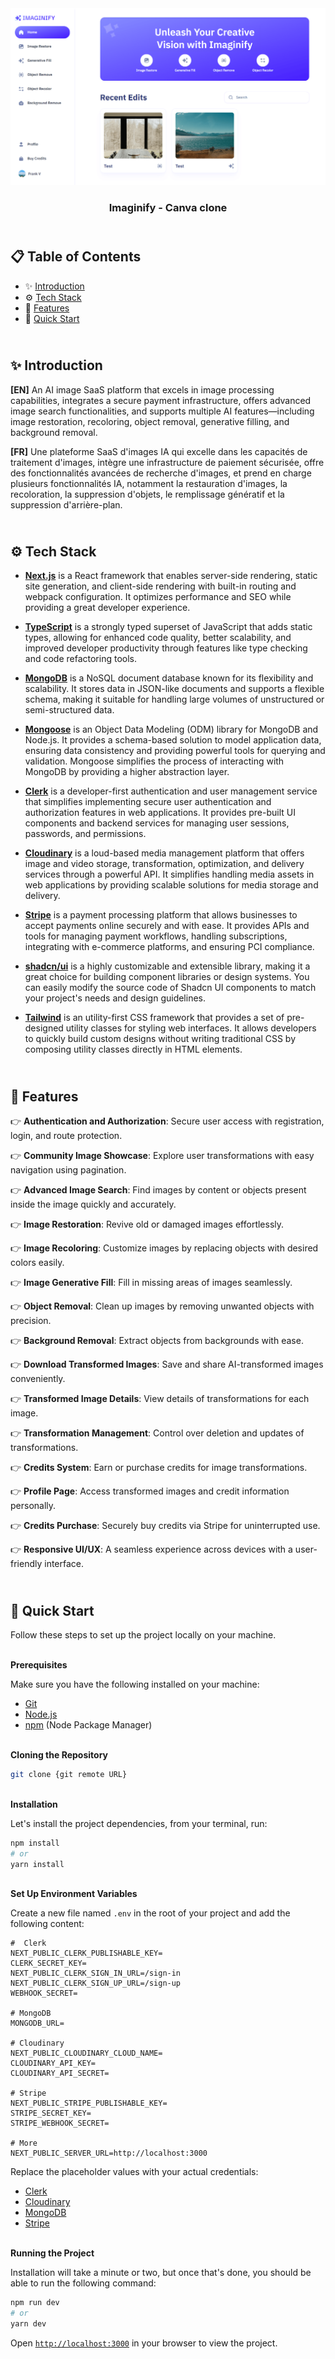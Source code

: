 <div align="center">
    <a href="https://imaginify-fv.vercel.app" target="_blank">
      <img src="public/design/preview.png" alt="Project Banner">
    </a>
  <h3 align="center">Imaginify - Canva clone</h3>
</div>

##  <br /> 📋 <a name="table">Table of Contents</a>

- ✨ [Introduction](#introduction)
- ⚙️ [Tech Stack](#tech-stack)
- 📝 [Features](#features)
- 🚀 [Quick Start](#quick-start)

##  <br /> <a name="introduction">✨ Introduction</a>

**[EN]** An AI image SaaS platform that excels in image processing capabilities, integrates a secure payment infrastructure, offers advanced image search functionalities, and supports multiple AI features—including image restoration, recoloring, object removal, generative filling, and background removal.

**[FR]** Une plateforme SaaS d'images IA qui excelle dans les capacités de traitement d'images, intègre une infrastructure de paiement sécurisée, offre des fonctionnalités avancées de recherche d'images, et prend en charge plusieurs fonctionnalités IA, notamment la restauration d'images, la recoloration, la suppression d'objets, le remplissage génératif et la suppression d'arrière-plan.

##  <br /> <a name="tech-stack">⚙️ Tech Stack</a>

- [**Next.js**](https://nextjs.org/docs) is a React framework that enables server-side rendering, static site generation, and client-side rendering with built-in routing and webpack configuration. It optimizes performance and SEO while providing a great developer experience.

- [**TypeScript**](https://www.typescriptlang.org/docs/) is a strongly typed superset of JavaScript that adds static types, allowing for enhanced code quality, better scalability, and improved developer productivity through features like type checking and code refactoring tools.

- [**MongoDB**](https://www.mongodb.com/docs/atlas/getting-started/) is a NoSQL document database known for its flexibility and scalability. It stores data in JSON-like documents and supports a flexible schema, making it suitable for handling large volumes of unstructured or semi-structured data.

- [**Mongoose**](https://mongoosejs.com/docs/) is an Object Data Modeling (ODM) library for MongoDB and Node.js. It provides a schema-based solution to model application data, ensuring data consistency and providing powerful tools for querying and validation. Mongoose simplifies the process of interacting with MongoDB by providing a higher abstraction layer.

- [**Clerk**](https://clerk.com/docs) is a developer-first authentication and user management service that simplifies implementing secure user authentication and authorization features in web applications. It provides pre-built UI components and backend services for managing user sessions, passwords, and permissions.

- [**Cloudinary**](https://cloudinary.com/documentation) is a loud-based media management platform that offers image and video storage, transformation, optimization, and delivery services through a powerful API. It simplifies handling media assets in web applications by providing scalable solutions for media storage and delivery.

- [**Stripe**](https://docs.stripe.com/) is a payment processing platform that allows businesses to accept payments online securely and with ease. It provides APIs and tools for managing payment workflows, handling subscriptions, integrating with e-commerce platforms, and ensuring PCI compliance.

- [**shadcn/ui**](https://ui.shadcn.com/docs) is a highly customizable and extensible library, making it a great choice for building component libraries or design systems. You can easily modify the source code of Shadcn UI components to match your project's needs and design guidelines.

- [**Tailwind**](https://v2.tailwindcss.com/docs) is an utility-first CSS framework that provides a set of pre-designed utility classes for styling web interfaces. It allows developers to quickly build custom designs without writing traditional CSS by composing utility classes directly in HTML elements.

## <br/> <a name="features">📝 Features</a>

👉 **Authentication and Authorization**: Secure user access with registration, login, and route protection.

👉 **Community Image Showcase**: Explore user transformations with easy navigation using pagination.

👉 **Advanced Image Search**: Find images by content or objects present inside the image quickly and accurately.

👉 **Image Restoration**: Revive old or damaged images effortlessly.

👉 **Image Recoloring**: Customize images by replacing objects with desired colors easily.

👉 **Image Generative Fill**: Fill in missing areas of images seamlessly.

👉 **Object Removal**: Clean up images by removing unwanted objects with precision.

👉 **Background Removal**: Extract objects from backgrounds with ease.

👉 **Download Transformed Images**: Save and share AI-transformed images conveniently.

👉 **Transformed Image Details**: View details of transformations for each image.

👉 **Transformation Management**: Control over deletion and updates of transformations.

👉 **Credits System**: Earn or purchase credits for image transformations.

👉 **Profile Page**: Access transformed images and credit information personally.

👉 **Credits Purchase**: Securely buy credits via Stripe for uninterrupted use.

👉 **Responsive UI/UX**: A seamless experience across devices with a user-friendly interface.

## <br /> <a name="quick-start">🚀 Quick Start</a>

Follow these steps to set up the project locally on your machine.

<br/>**Prerequisites**

Make sure you have the following installed on your machine:

- [Git](https://git-scm.com/)
- [Node.js](https://nodejs.org/en)
- [npm](https://www.npmjs.com/) (Node Package Manager)

<br/>**Cloning the Repository**

```bash
git clone {git remote URL}
```

<br/>**Installation**

Let's install the project dependencies, from your terminal, run:

```bash
npm install
# or
yarn install
```

<br/>**Set Up Environment Variables**

Create a new file named `.env` in the root of your project and add the following content:

```env
#  Clerk
NEXT_PUBLIC_CLERK_PUBLISHABLE_KEY=
CLERK_SECRET_KEY=
NEXT_PUBLIC_CLERK_SIGN_IN_URL=/sign-in
NEXT_PUBLIC_CLERK_SIGN_UP_URL=/sign-up
WEBHOOK_SECRET=

# MongoDB
MONGODB_URL=

# Cloudinary
NEXT_PUBLIC_CLOUDINARY_CLOUD_NAME=
CLOUDINARY_API_KEY=
CLOUDINARY_API_SECRET=

# Stripe
NEXT_PUBLIC_STRIPE_PUBLISHABLE_KEY=
STRIPE_SECRET_KEY=
STRIPE_WEBHOOK_SECRET=

# More
NEXT_PUBLIC_SERVER_URL=http://localhost:3000
```

Replace the placeholder values with your actual credentials:
- [Clerk](https://dashboard.clerk.com)
- [Cloudinary](https://console.cloudinary.com)
- [MongoDB](https://cloud.mongodb.com)
- [Stripe](https://dashboard.stripe.com)


<br/>**Running the Project**

Installation will take a minute or two, but once that's done, you should be able to run the following command:

```bash
npm run dev
# or
yarn dev
```

Open [`http://localhost:3000`](http://localhost:3000) in your browser to view the project.


